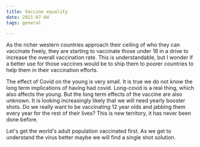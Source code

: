 ```yaml
---
title: Vaccine equality
date: 2021-07-04
tags: general

---
```

As the richer western countries approach their ceiling of who they can vaccinate freely, they are starting to vaccinate those under 18 in a drive to increase the overall vaccination rate.  This is understandable, but I wonder if a better use for those vaccines would be to ship them to poorer countries to help them in their vaccination efforts.

The effect of Covid on the young is very small. It is true we do not know the long term implications of having had covid. Long-covid is a real thing, which also affects the young. But the long term effects of the vaccine are also unknown.  It is looking increasingly likely that we will need yearly booster shots. Do we really want to be vaccinating 12 year olds and jabbing them every year for the rest of their lives? This is new territory, it has never been done before.

Let's get the world's adult population vaccinated first. As we get to understand the virus better maybe we will find a single shot solution.
